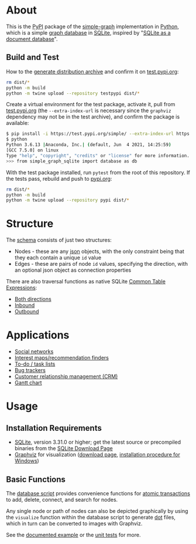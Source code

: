 # About

This is the [PyPI](https://pypi.org/) package of the [simple-graph](https://github.com/dpapathanasiou/simple-graph/blob/main/python) implementation in [Python](https://www.python.org/), which is a simple [graph database](https://en.wikipedia.org/wiki/Graph_database) in [SQLite](https://www.sqlite.org/), inspired by "[SQLite as a document database](https://dgl.cx/2020/06/sqlite-json-support)".

## Build and Test

How to the [generate distribution archive](https://packaging.python.org/tutorials/packaging-projects/#generating-distribution-archives) and confirm it on [test.pypi.org](https://packaging.python.org/tutorials/packaging-projects/#uploading-the-distribution-archives):

```sh
rm dist/*
python -m build
python -m twine upload --repository testpypi dist/*
```

Create a virtual environment for the test package, activate it, pull from [test.pypi.org](https://test.pypi.org) (the `--extra-index-url` is necessary since the `graphviz` dependency may not be in the test archive), and confirm the package is available:

```sh
$ pip install -i https://test.pypi.org/simple/ --extra-index-url https://pypi.org/simple simple-graph-sqlite graphviz==0.16
$ python
Python 3.6.13 |Anaconda, Inc.| (default, Jun  4 2021, 14:25:59) 
[GCC 7.5.0] on linux
Type "help", "copyright", "credits" or "license" for more information.
>>> from simple_graph_sqlite import database as db
```

With the test package installed, run `pytest` from the root of this repository. If the tests pass, rebuild and push to [pypi.org](https://pypi.org):

```sh
rm dist/*
python -m build
python -m twine upload --repository pypi dist/*
```

# Structure

The [schema](https://github.com/dpapathanasiou/simple-graph/tree/main/sql/schema.sql) consists of just two structures:

* Nodes - these are any [json](https://www.json.org/) objects, with the only constraint being that they each contain a unique `id` value
* Edges - these are pairs of node `id` values, specifying the direction, with an optional json object as connection properties

There are also traversal functions as native SQLite [Common Table Expressions](https://www.sqlite.org/lang_with.html):

* [Both directions](https://github.com/dpapathanasiou/simple-graph/tree/main/sql/traverse.sql)
* [Inbound](https://github.com/dpapathanasiou/simple-graph/tree/main/sql/traverse-inbound.sql)
* [Outbound](https://github.com/dpapathanasiou/simple-graph/tree/main/sql/traverse-outbound.sql)

# Applications

* [Social networks](https://en.wikipedia.org/wiki/Social_graph)
* [Interest maps/recommendation finders](https://en.wikipedia.org/wiki/Interest_graph)
* [To-do / task lists](https://en.wikipedia.org/wiki/Task_list)
* [Bug trackers](https://en.wikipedia.org/wiki/Open-source_software_development#Bug_trackers_and_task_lists)
* [Customer relationship management (CRM)](https://en.wikipedia.org/wiki/Customer_relationship_management)
* [Gantt chart](https://en.wikipedia.org/wiki/Gantt_chart)

# Usage

## Installation Requirements

* [SQLite](https://www.sqlite.org/), version 3.31.0 or higher; get the latest source or precompiled binaries from the [SQLite Download Page](https://www.sqlite.org/download.html)
* [Graphviz](https://graphviz.org/) for visualization ([download page](https://www.graphviz.org/download/), [installation procedure for Windows](https://forum.graphviz.org/t/new-simplified-installation-procedure-on-windows/224))

## Basic Functions

The [database script](https://github.com/dpapathanasiou/simple-graph/blob/main/python/database.py) provides convenience functions for [atomic transactions](https://en.wikipedia.org/wiki/Atomicity_(database_systems)) to add, delete, connect, and search for nodes.

Any single node or path of nodes can also be depicted graphically by using the `visualize` function within the database script to generate [dot](https://graphviz.org/doc/info/lang.html) files, which in turn can be converted to images with Graphviz.

See the [documented example](https://github.com/dpapathanasiou/simple-graph/tree/main/python#example) or the [unit tests](https://github.com/dpapathanasiou/simple-graph/blob/main/python/database_test.py) for more.
